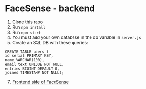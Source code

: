 # FaceSense - backend

1. Clone this repo
2. Run `npm install`
3. Run `npm start`
4. You must add your own database in the db variable in `server.js`
5. Create an SQL DB with these queries: 
```
CREATE TABLE users (
id serial PRIMARY KEY,
name VARCHAR(100),
email text UNIQUE NOT NULL,
entries BIGINT DEFAULT 0,
joined TIMESTAMP NOT NULL);
```
7. [Frontend side of FaceSense](https://github.com/ErinBejtaa/FaceSense/)


